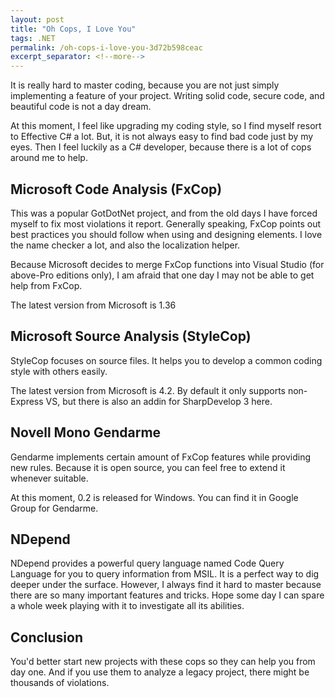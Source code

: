 ```yaml
---
layout: post
title: "Oh Cops, I Love You"
tags: .NET
permalink: /oh-cops-i-love-you-3d72b598ceac
excerpt_separator: <!--more-->
---
```

It is really hard to master coding, because you are not just simply implementing a feature of your project. Writing solid code, secure code, and beautiful code is not a day dream.

At this moment, I feel like upgrading my coding style, so I find myself resort to Effective C# a lot. But, it is not always easy to find bad code just by my eyes. Then I feel luckily as a C# developer, because there is a lot of cops around me to help.
<!--more-->

## Microsoft Code Analysis (FxCop)

This was a popular GotDotNet project, and from the old days I have forced myself to fix most violations it report. Generally speaking, FxCop points out best practices you should follow when using and designing elements. I love the name checker a lot, and also the localization helper.

Because Microsoft decides to merge FxCop functions into Visual Studio (for above-Pro editions only), I am afraid that one day I may not be able to get help from FxCop.

The latest version from Microsoft is 1.36

## Microsoft Source Analysis (StyleCop)

StyleCop focuses on source files. It helps you to develop a common coding style with others easily.

The latest version from Microsoft is 4.2. By default it only supports non-Express VS, but there is also an addin for SharpDevelop 3 here.

## Novell Mono Gendarme

Gendarme implements certain amount of FxCop features while providing new rules. Because it is open source, you can feel free to extend it whenever suitable.

At this moment, 0.2 is released for Windows. You can find it in Google Group for Gendarme.

## NDepend

NDepend provides a powerful query language named Code Query Language for you to query information from MSIL. It is a perfect way to dig deeper under the surface. However, I always find it hard to master because there are so many important features and tricks. Hope some day I can spare a whole week playing with it to investigate all its abilities.

## Conclusion

You'd better start new projects with these cops so they can help you from day one. And if you use them to analyze a legacy project, there might be thousands of violations.
